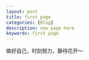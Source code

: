 ```yaml
---
layout: post
title: first page
categories: [Blog]
description: new page here
keywords: first page
---
```


做好自己，时刻努力，静待花开～
